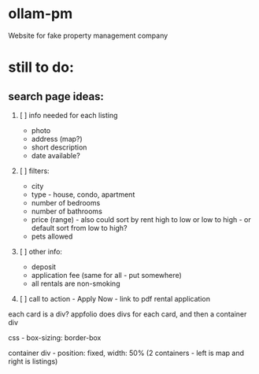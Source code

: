 # ollam-pm
Website for fake property management company 

# still to do:

## search page ideas:
1. [ ] info needed for each listing
	- photo
	- address (map?)
	- short description 
	- date available?

2. [ ] filters:
	- city
	- type - house, condo, apartment
	- number of bedrooms
	- number of bathrooms
	- price (range) - also could sort by rent high to low or low to high - or default sort from low to high?
	- pets allowed

3. [ ] other info:
	- deposit
	- application fee (same for all - put somewhere)
	- all rentals are non-smoking 
	
4. [ ] call to action - Apply Now - link to pdf rental application 


each card is a div? appfolio does divs for each card, and then a container div

css - box-sizing: border-box

container div - position: fixed, width: 50% (2 containers - left is map and right is listings)

